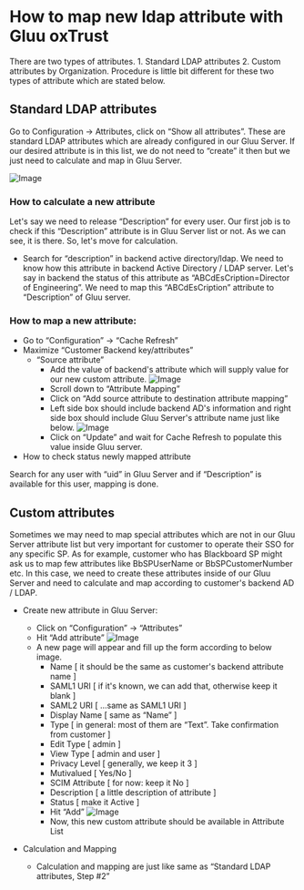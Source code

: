 # How to map new ldap attribute with Gluu oxTrust 

There are two types of attributes. 1. Standard LDAP attributes 2. Custom
attributes by Organization. Procedure is little bit different for these two
types of attribute which are stated below.

## Standard LDAP attributes

Go to Configuration → Attributes, click on “Show all attributes”. These are
standard LDAP attributes which are already configured in our Gluu Server. If our
desired attribute is in this list, we do not need to “create” it then but we
just need to calculate and map in Gluu Server.

![Image](https://raw.githubusercontent.com/GluuFederation/docs/master/sources/img/oxTrustConfiguration/Attribute_mapping/standard_attribute.png?raw=true)

### How to calculate a new attribute
Let's say we need to release “Description” for every user. Our first job is to check if this
“Description” attribute is in Gluu Server list or not. As we can see, it is
there. So, let's move for calculation.

* Search for “description” in backend active directory/ldap. We need to know how this attribute in backend Active Directory / LDAP server. Let's say in backend the status of this attribute as “ABCdEsCription=Director of Engineering”. We need to map this “ABCdEsCription” attribute to “Description” of Gluu server.

### How to map a new attribute:

* Go to “Configuration” → “Cache Refresh”
* Maximize “Customer Backend key/attributes”
    * “Source attribute”
        * Add the value of backend's attribute which will supply value for our new custom attribute.
            ![Image](https://raw.githubusercontent.com/GluuFederation/docs/master/sources/img/oxTrustConfiguration/Attribute_mapping/source_attribute.png?raw=true)
        * Scroll down to “Attribute Mapping”
        * Click on “Add source attribute to destination attribute mapping”
        * Left side box should include backend AD's information and right side box should include Gluu Server's attribute name just like below. 
            ![Image](https://raw.githubusercontent.com/GluuFederation/docs/master/sources/img/oxTrustConfiguration/Attribute_mapping/map_attribute_description.png?raw=true)
        * Click on “Update” and wait for Cache Refresh to populate this value inside Gluu server.
* How to check status newly mapped attribute

Search for any user with “uid” in Gluu Server and if “Description” is available for this user, mapping is done.

## Custom attributes

Sometimes we may need to map special attributes which are not in our Gluu
Server attribute list but very important for customer to operate their SSO for
any specific SP. As for example, customer who has Blackboard SP might ask us to
map few attributes like BbSPUserName or BbSPCustomerNumber etc. In this case, we
need to create these attributes inside of our Gluu Server and need to calculate
and map according to customer's backend AD / LDAP.

* Create new attribute in Gluu Server:
    * Click on “Configuration” → “Attributes”
    * Hit “Add attribute”
        ![Image](https://raw.githubusercontent.com/GluuFederation/docs/master/sources/img/oxTrustConfiguration/Attribute_mapping/add_new_attribute.png?raw=true)
    * A new page will appear and fill up the form according to below image.
        * Name [ it should be the same as customer's backend attribute name ]
        * SAML1 URI [ if it's known, we can add that, otherwise keep it blank ]
        * SAML2 URI [ …same as SAML1 URI ]
        * Display Name [ same as “Name” ]
        * Type [ in general: most of them are “Text”. Take confirmation from customer ]
        * Edit Type [ admin ]
        * View Type [ admin and user ]
        * Privacy Level [ generally, we keep it 3 ]
        * Mutivalued [ Yes/No ]
        * SCIM Attribute [ for now: keep it No ]
        * Description [ a little description of attribute ]
        * Status [ make it Active ]
        * Hit “Add”
            ![Image](https://raw.githubusercontent.com/GluuFederation/docs/master/sources/img/oxTrustConfiguration/Attribute_mapping/cutom_attribute_creation.png?raw=true)
        * Now, this new custom attribute should be available in Attribute List

* Calculation and Mapping
    * Calculation and mapping are just like same as “Standard LDAP attributes, Step #2”
